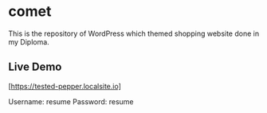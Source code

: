 # comet 
This is the repository of WordPress which themed shopping website done in my Diploma.

## Live Demo
[https://tested-pepper.localsite.io]

Username: resume
Password: resume
